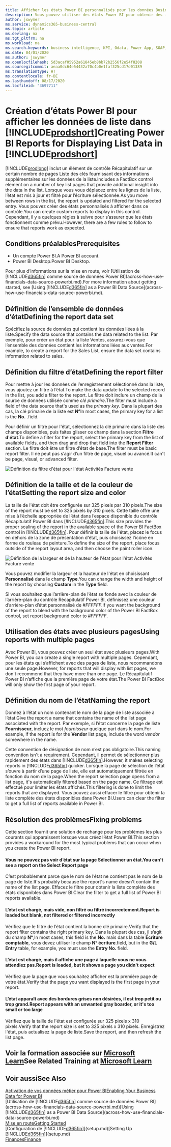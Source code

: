 ```yaml
---
title: Afficher les états Power BI personnalisés pour les données Business Central | Microsoft Docs
description: Vous pouvez utiliser des états Power BI pour obtenir des informations supplémentaires sur les données dans les listes.
author: jswymer
ms.service: dynamics365-business-central
ms.topic: article
ms.devlang: na
ms.tgt_pltfrm: na
ms.workload: na
ms.search.keywords: business intelligence, KPI, Odata, Power App, SOAP, analysis
ms.date: 04/01/2020
ms.author: jswymer
ms.openlocfilehash: 5d3acaf05952a61845eb8bb72b2556f2e54f8208
ms.sourcegitcommit: aeaa0dc64e54432a70c4b0e1faf325cd17d01389
ms.translationtype: HT
ms.contentlocale: fr-BE
ms.lasthandoff: 08/17/2020
ms.locfileid: "3697711"
---
```

# <a name="creating-power-bi-reports-for-displaying-list-data-in-prodshort"></a><span data-ttu-id="9584a-103">Création d’états Power BI pour afficher les données de liste dans [!INCLUDE[prodshort](includes/prodshort.md)]</span><span class="sxs-lookup"><span data-stu-id="9584a-103">Creating Power BI Reports for Displaying List Data in [!INCLUDE[prodshort](includes/prodshort.md)]</span></span>

[!INCLUDE[prodlong](includes/prodlong.md)] <span data-ttu-id="9584a-104">inclut un élément de contrôle Récapitulatif sur un certain nombre de pages Liste des clés fournissant des informations supplémentaires sur les données de la liste.</span><span class="sxs-lookup"><span data-stu-id="9584a-104">includes a FactBox control element on a number of key list pages that provide additional insight into the data in the list.</span></span> <span data-ttu-id="9584a-105">Lorsque vous vous déplacez entre les lignes de la liste, l’état est mis à jour et filtré pour l’écriture sélectionnée.</span><span class="sxs-lookup"><span data-stu-id="9584a-105">As you move between rows in the list, the report is updated and filtered for the selected entry.</span></span> <span data-ttu-id="9584a-106">Vous pouvez créer des états personnalisés à afficher dans ce contrôle.</span><span class="sxs-lookup"><span data-stu-id="9584a-106">You can create custom reports to display in this control.</span></span> <span data-ttu-id="9584a-107">Cependant, il y a quelques règles à suivre pour s’assurer que les états fonctionnent comme prévu.</span><span class="sxs-lookup"><span data-stu-id="9584a-107">However, there are a few rules to follow to ensure that reports work as expected.</span></span>  

## <a name="prerequisites"></a><span data-ttu-id="9584a-108">Conditions préalables</span><span class="sxs-lookup"><span data-stu-id="9584a-108">Prerequisites</span></span>

- <span data-ttu-id="9584a-109">Un compte Power BI.</span><span class="sxs-lookup"><span data-stu-id="9584a-109">A Power BI account.</span></span>
- <span data-ttu-id="9584a-110">Power BI Desktop.</span><span class="sxs-lookup"><span data-stu-id="9584a-110">Power BI Desktop.</span></span>

<span data-ttu-id="9584a-111">Pour plus d’informations sur la mise en route, voir [Utilisation de [!INCLUDE[d365fin](includes/d365fin_md.md)] comme source de données Power BI](across-how-use-financials-data-source-powerbi.md).</span><span class="sxs-lookup"><span data-stu-id="9584a-111">For more information about getting started, see [Using [!INCLUDE[d365fin](includes/d365fin_md.md)] as a Power BI Data Source](across-how-use-financials-data-source-powerbi.md).</span></span>

## <a name="defining-the-report-data-set"></a><span data-ttu-id="9584a-112">Définition de l’ensemble de données d’état</span><span class="sxs-lookup"><span data-stu-id="9584a-112">Defining the report data set</span></span>

<span data-ttu-id="9584a-113">Spécifiez la source de données qui contient les données liées à la liste.</span><span class="sxs-lookup"><span data-stu-id="9584a-113">Specify the data source that contains the data related to the list.</span></span> <span data-ttu-id="9584a-114">Par exemple, pour créer un état pour la liste Ventes, assurez-vous que l’ensemble des données contient les informations liées aux ventes.</span><span class="sxs-lookup"><span data-stu-id="9584a-114">For example, to create a report for the Sales List, ensure the data set contains information related to sales.</span></span>  

## <a name="defining-the-report-filter"></a><span data-ttu-id="9584a-115">Définition du filtre d’état</span><span class="sxs-lookup"><span data-stu-id="9584a-115">Defining the report filter</span></span>

<span data-ttu-id="9584a-116">Pour mettre à jour les données de l’enregistrement sélectionné dans la liste, vous ajoutez un filtre à l’état.</span><span class="sxs-lookup"><span data-stu-id="9584a-116">To make the data update to the selected record in the list, you add a filter to the report.</span></span> <span data-ttu-id="9584a-117">Le filtre doit inclure un champ de la source de données utilisée comme *clé primaire*.</span><span class="sxs-lookup"><span data-stu-id="9584a-117">The filter must include a field of the data source that's used as the *primary key*.</span></span> <span data-ttu-id="9584a-118">Dans la plupart des cas, la clé primaire de la liste est **N°**</span><span class="sxs-lookup"><span data-stu-id="9584a-118">In most cases, the primary key for a list is the **No.**</span></span> <span data-ttu-id="9584a-119">.</span><span class="sxs-lookup"><span data-stu-id="9584a-119">field.</span></span>

<span data-ttu-id="9584a-120">Pour définir un filtre pour l'état, sélectionnez la clé primaire dans la liste des champs disponibles, puis faites glisser ce champ dans la section **Filtre d'état**.</span><span class="sxs-lookup"><span data-stu-id="9584a-120">To define a filter for the report, select the primary key from the list of available fields, and then drag and drop that field into the **Report Filter** section.</span></span> <span data-ttu-id="9584a-121">Le filtre doit être un filtre d’état de base.</span><span class="sxs-lookup"><span data-stu-id="9584a-121">The filter must be basic report filter.</span></span> <span data-ttu-id="9584a-122">Il ne peut pas s’agir d’un filtre de page, visuel ou avancé.</span><span class="sxs-lookup"><span data-stu-id="9584a-122">It can't be page, visual, or advanced filter.</span></span> 

![Définition du filtre d'état pour l'état Activités Facture vente](./media/across-how-use-powerbi-reports-factbox/financials-powerbi-report-filter.png)

## <a name="setting-the-report-size-and-color"></a><span data-ttu-id="9584a-124">Définition de la taille et de la couleur de l’état</span><span class="sxs-lookup"><span data-stu-id="9584a-124">Setting the report size and color</span></span>

<span data-ttu-id="9584a-125">La taille de l'état doit être configurée sur 325 pixels par 310 pixels.</span><span class="sxs-lookup"><span data-stu-id="9584a-125">The size of the report must be set to 325 pixels by 310 pixels.</span></span> <span data-ttu-id="9584a-126">Cette taille offre une mise à l’échelle appropriée de l’état dans l’espace disponible du contrôle Récapitulatif Power BI dans [!INCLUDE[d365fin](includes/d365fin_md.md)].</span><span class="sxs-lookup"><span data-stu-id="9584a-126">This size provides the proper scaling of the report in the available space of the Power BI FactBox control in [!INCLUDE[d365fin](includes/d365fin_md.md)].</span></span> <span data-ttu-id="9584a-127">Pour définir la taille de l'état, placez le focus en dehors de la zone de présentation d'état, puis choisissez l'icône en forme de rouleau de peinture.</span><span class="sxs-lookup"><span data-stu-id="9584a-127">To define the size of the report, place focus outside of the report layout area, and then choose the paint roller icon.</span></span>

![Définition de la largeur et de la hauteur de l'état pour l'état Activités Facture vente](./media/across-how-use-powerbi-reports-factbox/financials-powerbi-report-sizing.png)

<span data-ttu-id="9584a-129">Vous pouvez modifier la largeur et la hauteur de l'état en choisissant **Personnalisé** dans le champ **Type**.</span><span class="sxs-lookup"><span data-stu-id="9584a-129">You can change the width and height of the report by choosing **Custom** in the **Type** field.</span></span>

<span data-ttu-id="9584a-130">Si vous souhaitez que l’arrière-plan de l’état se fonde avec la couleur de l’arrière-plan du contrôle Récapitulatif Power BI, définissez une couleur d’arrière-plan d’état personnalisé de *#FFFFFF*.</span><span class="sxs-lookup"><span data-stu-id="9584a-130">If you want the background of the report to blend with the background color of the Power BI FactBox control, set report background color to *#FFFFFF*.</span></span> 

## <a name="using-reports-with-multiple-pages"></a><span data-ttu-id="9584a-131">Utilisation des états avec plusieurs pages</span><span class="sxs-lookup"><span data-stu-id="9584a-131">Using reports with multiple pages</span></span>

<span data-ttu-id="9584a-132">Avec Power BI, vous pouvez créer un seul état avec plusieurs pages.</span><span class="sxs-lookup"><span data-stu-id="9584a-132">With Power BI, you can create a single report with multiple pages.</span></span> <span data-ttu-id="9584a-133">Cependant, pour les états qui s’affichent avec des pages de liste, nous recommandons une seule page.</span><span class="sxs-lookup"><span data-stu-id="9584a-133">However, for reports that will display with list pages, we don't recommend that they have more than one page.</span></span> <span data-ttu-id="9584a-134">Le Récapitulatif Power BI n’affiche que la première page de votre état.</span><span class="sxs-lookup"><span data-stu-id="9584a-134">The Power BI FactBox will only show the first page of your report.</span></span>

## <a name="naming-the-report"></a><span data-ttu-id="9584a-135">Définition du nom de l’état</span><span class="sxs-lookup"><span data-stu-id="9584a-135">Naming the report</span></span>

<span data-ttu-id="9584a-136">Donnez à l’état un nom contenant le nom de la page de liste associée à l’état.</span><span class="sxs-lookup"><span data-stu-id="9584a-136">Give the report a name that contains the name of the list page associated with the report.</span></span> <span data-ttu-id="9584a-137">Par exemple, si l’état concerne la page de liste **Fournisseur**, incluez le mot *fournisseur* quelque part dans le nom.</span><span class="sxs-lookup"><span data-stu-id="9584a-137">For example, if the report is for the **Vendor** list page, include the word *vendor* somewhere in the name.</span></span>  

<span data-ttu-id="9584a-138">Cette convention de désignation de nom n’est pas obligatoire.</span><span class="sxs-lookup"><span data-stu-id="9584a-138">This naming convention isn't a requirement.</span></span> <span data-ttu-id="9584a-139">Cependant, il permet de sélectionner plus rapidement des états dans [!INCLUDE[d365fin](includes/d365fin_md.md)].</span><span class="sxs-lookup"><span data-stu-id="9584a-139">However, it makes selecting reports in [!INCLUDE[d365fin](includes/d365fin_md.md)] quicker.</span></span> <span data-ttu-id="9584a-140">Lorsque la page de sélection de l’état s’ouvre à partir d’une page de liste, elle est automatiquement filtrée en fonction du nom de la page.</span><span class="sxs-lookup"><span data-stu-id="9584a-140">When the report selection page opens from a list page, it's automatically filtered based on the page name.</span></span> <span data-ttu-id="9584a-141">Ce filtrage est effectué pour limiter les états affichés.</span><span class="sxs-lookup"><span data-stu-id="9584a-141">This filtering is done to limit the reports that are displayed.</span></span> <span data-ttu-id="9584a-142">Vous pouvez aussi effacer le filtre pour obtenir la liste complète des états disponibles dans Power BI.</span><span class="sxs-lookup"><span data-stu-id="9584a-142">Users can clear the filter to get a full list of reports available in Power BI.</span></span>  

## <a name="fixing-problems"></a><span data-ttu-id="9584a-143">Résolution des problèmes</span><span class="sxs-lookup"><span data-stu-id="9584a-143">Fixing problems</span></span>

<span data-ttu-id="9584a-144">Cette section fournit une solution de rechange pour les problèmes les plus courants qui apparaissent lorsque vous créez l’état Power BI.</span><span class="sxs-lookup"><span data-stu-id="9584a-144">This section provides a workaround for the most typical problems that can occur when you create the Power BI report.</span></span>  

#### <a name="you-cant-see-a-report-on-the-select-report-page"></a><span data-ttu-id="9584a-145">Vous ne pouvez pas voir d’état sur la page Sélectionner un état.</span><span class="sxs-lookup"><span data-stu-id="9584a-145">You can't see a report on the Select Report page</span></span>

<span data-ttu-id="9584a-146">C’est probablement parce que le nom de l’état ne contient pas le nom de la page de liste.</span><span class="sxs-lookup"><span data-stu-id="9584a-146">It's probably because the report's name doesn't contain the name of the list page.</span></span> <span data-ttu-id="9584a-147">Effacez le filtre pour obtenir la liste complète des états disponibles dans Power BI.</span><span class="sxs-lookup"><span data-stu-id="9584a-147">Clear the filter to get a full list of Power BI reports available.</span></span>  

#### <a name="report-is-loaded-but-blank-not-filtered-or-filtered-incorrectly"></a><span data-ttu-id="9584a-148">L’état est chargé, mais vide, non filtré ou filtré incorrectement.</span><span class="sxs-lookup"><span data-stu-id="9584a-148">Report is loaded but blank, not filtered or filtered incorrectly</span></span>

<span data-ttu-id="9584a-149">Vérifiez que le filtre de l’état contient la bonne clé primaire.</span><span class="sxs-lookup"><span data-stu-id="9584a-149">Verify that the report filter contains the right primary key.</span></span> <span data-ttu-id="9584a-150">Dans la plupart des cas, il s’agit du champ **N°**,</span><span class="sxs-lookup"><span data-stu-id="9584a-150">In most cases, this field is the **No.**</span></span> <span data-ttu-id="9584a-151">mais dans la table **Écriture comptable**, vous devez utiliser le champ **N° écriture**.</span><span class="sxs-lookup"><span data-stu-id="9584a-151">field, but in the **G/L Entry** table, for example, you must use the **Entry No.** field.</span></span>

#### <a name="report-is-loaded-but-it-shows-a-page-you-didnt-expect"></a><span data-ttu-id="9584a-152">L’état est chargé, mais il affiche une page à laquelle vous ne vous attendiez pas.</span><span class="sxs-lookup"><span data-stu-id="9584a-152">Report is loaded, but it shows a page you didn't expect</span></span>

<span data-ttu-id="9584a-153">Vérifiez que la page que vous souhaitez afficher est la première page de votre état.</span><span class="sxs-lookup"><span data-stu-id="9584a-153">Verify that the page you want displayed is the first page in your report.</span></span>  

#### <a name="report-appears-with-an-unwanted-gray-boarder-or-its-too-small-or-too-large"></a><span data-ttu-id="9584a-154">L’état apparaît avec des bordures grises non désirées, il est trop petit ou trop grand.</span><span class="sxs-lookup"><span data-stu-id="9584a-154">Report appears with an unwanted gray boarder, or it's too small or too large</span></span>

<span data-ttu-id="9584a-155">Vérifiez que la taille de l'état est configurée sur 325 pixels x 310 pixels.</span><span class="sxs-lookup"><span data-stu-id="9584a-155">Verify that the report size is set to 325 pixels x 310 pixels.</span></span> <span data-ttu-id="9584a-156">Enregistrez l'état, puis actualisez la page de liste.</span><span class="sxs-lookup"><span data-stu-id="9584a-156">Save the report, and then refresh the list page.</span></span>  

## <a name="see-related-training-at-microsoft-learn"></a><span data-ttu-id="9584a-157">Voir la formation associée sur [Microsoft Learn](/learn/modules/configure-powerbi-excel-dynamics-365-business-central/index)</span><span class="sxs-lookup"><span data-stu-id="9584a-157">See Related Training at [Microsoft Learn](/learn/modules/configure-powerbi-excel-dynamics-365-business-central/index)</span></span>

## <a name="see-also"></a><span data-ttu-id="9584a-158">Voir aussi</span><span class="sxs-lookup"><span data-stu-id="9584a-158">See Also</span></span>

[<span data-ttu-id="9584a-159">Activation de vos données métier pour Power BI</span><span class="sxs-lookup"><span data-stu-id="9584a-159">Enabling Your Business Data for Power BI</span></span>](admin-powerbi.md)  
<span data-ttu-id="9584a-160">[Utilisation de [!INCLUDE[d365fin](includes/d365fin_md.md)] comme source de données Power BI](across-how-use-financials-data-source-powerbi.md)</span><span class="sxs-lookup"><span data-stu-id="9584a-160">[Using [!INCLUDE[d365fin](includes/d365fin_md.md)] as a Power BI Data Source](across-how-use-financials-data-source-powerbi.md)</span></span>  
[<span data-ttu-id="9584a-161">Mise en route</span><span class="sxs-lookup"><span data-stu-id="9584a-161">Getting Started</span></span>](product-get-started.md)  
<span data-ttu-id="9584a-162">[Configuration de [!INCLUDE[d365fin](includes/d365fin_md.md)]](setup.md)</span><span class="sxs-lookup"><span data-stu-id="9584a-162">[Setting Up [!INCLUDE[d365fin](includes/d365fin_md.md)]](setup.md)</span></span>  
[<span data-ttu-id="9584a-163">Finances</span><span class="sxs-lookup"><span data-stu-id="9584a-163">Finance</span></span>](finance.md)  
